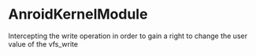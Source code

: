 # AnroidKernelModule
Intercepting the write operation in order to gain a right to change the user value of the vfs_write
